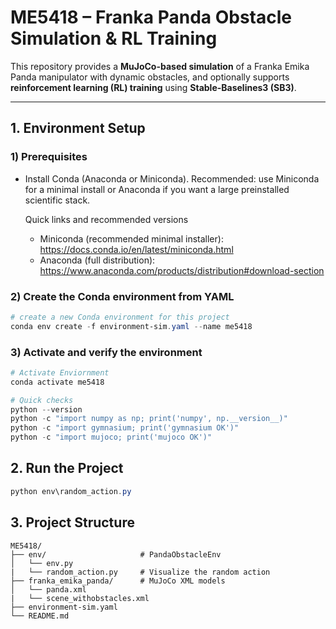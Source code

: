 # ME5418 – Franka Panda Obstacle Simulation & RL Training

This repository provides a **MuJoCo-based simulation** of a Franka Emika Panda manipulator with dynamic obstacles, and optionally supports **reinforcement learning (RL) training** using **Stable-Baselines3 (SB3)**.

---

## 1. Environment Setup

### 1) Prerequisites
- Install Conda (Anaconda or Miniconda). Recommended: use Miniconda for a
  minimal install or Anaconda if you want a large preinstalled scientific
  stack.

  Quick links and recommended versions
  -  Miniconda (recommended minimal installer): https://docs.conda.io/en/latest/miniconda.html
  - Anaconda (full distribution): https://www.anaconda.com/products/distribution#download-section


### 2) Create the Conda environment from YAML

```powershell
# create a new Conda environment for this project
conda env create -f environment-sim.yaml --name me5418
```

### 3) Activate and verify the environment

```powershell
# Activate Enviornment
conda activate me5418

# Quick checks
python --version
python -c "import numpy as np; print('numpy', np.__version__)"
python -c "import gymnasium; print('gymnasium OK')"
python -c "import mujoco; print('mujoco OK')"
```

## 2. Run the Project

```powershell
python env\random_action.py
```

## 3. Project Structure

```
ME5418/
├── env/                     # PandaObstacleEnv
│   └── env.py
|   └── random_action.py     # Visualize the random action
├── franka_emika_panda/      # MuJoCo XML models
│   └── panda.xml
|   └── scene_withobstacles.xml
├── environment-sim.yaml
└── README.md
```
